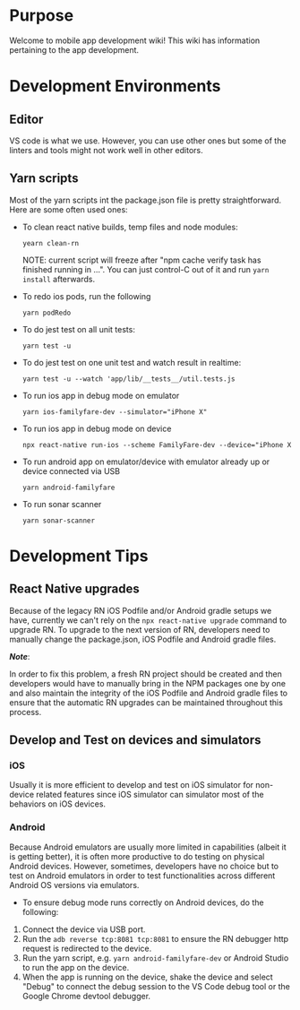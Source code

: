 
# Purpose

Welcome to mobile app development wiki!  This wiki has information pertaining to the app development.

# Development Environments
## Editor
VS code is what we use.  However, you can use other ones but some of the linters and tools might not work well in other editors.

## Yarn scripts

Most of the yarn scripts int the package.json file is pretty straightforward.  Here are some often used ones:

- To clean react native builds, temp files and node modules:
  ```
  yearn clean-rn
  ```
  NOTE: current script will freeze after "npm cache verify task has finished running in ...".  You can just control-C out of it and run `yarn install` afterwards.

- To redo ios pods, run the following
  ```
  yarn podRedo
  ```

- To do jest test on all unit tests:
   ```
   yarn test -u
   ```

- To do jest test on one unit test and watch result in realtime:
  ```
  yarn test -u --watch 'app/lib/__tests__/util.tests.js
  ```

- To run ios app in debug mode on emulator
  ```
  yarn ios-familyfare-dev --simulator="iPhone X"
  ```

- To run ios app in debug mode on device
  ```
  npx react-native run-ios --scheme FamilyFare-dev --device="iPhone X
  ```

- To run android app on emulator/device with emulator already up or device connected via USB
  ```
  yarn android-familyfare
  ```

- To run sonar scanner
  ```
  yarn sonar-scanner
  ```
# Development Tips
## React Native upgrades
Because of the legacy RN iOS Podfile and/or Android gradle setups we have, currently we can't rely on the `npx react-native upgrade` command to upgrade RN.  To upgrade to the next version of RN, developers need to manually change the package.json, iOS Podfile and Android gradle files.

***Note***:

In order to fix this problem, a fresh RN project should be created and then developers would have to manually bring in the NPM packages one by one and also maintain the integrity of the iOS Podfile and Android gradle files to ensure that the automatic RN upgrades can be maintained throughout this process.

## Develop and Test on devices and simulators
### iOS
Usually it is more efficient to develop and test on iOS simulator for non-device related features since iOS simulator can simulator most of the behaviors on iOS devices.

### Android
Because Android emulators are usually more limited in capabilities (albeit it is getting better), it is often more productive to do testing on physical Android devices.
However, sometimes, developers have no choice but to test on Android emulators in order to test functionalities across different Android OS versions via emulators.

- To ensure debug mode runs correctly on Android devices, do the following:

1. Connect the device via USB port.
2. Run the `adb reverse tcp:8081 tcp:8081` to ensure the RN debugger http request is redirected to the device.
3. Run the yarn script, e.g. `yarn android-familyfare-dev` or Android Studio to run the app on the device.
4. When the app is running on the device, shake the device and select "Debug" to connect the debug session to the VS Code debug tool or the Google Chrome devtool debugger.